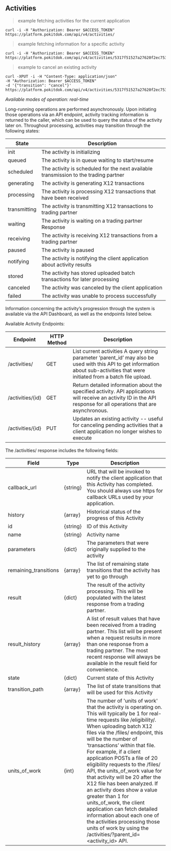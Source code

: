 ## Activities
> example fetching activities for the current application

```shell
curl -i -H "Authorization: Bearer $ACCESS_TOKEN" https://platform.pokitdok.com/api/v4/activities/
```

> example fetching information for a specific activity

```shell
curl -i -H "Authorization: Bearer $ACCESS_TOKEN" https://platform.pokitdok.com/api/v4/activities/5317f51527a27620f2ec7533
```

> example to cancel an existing activity

```shell
curl -XPUT -i -H "Content-Type: application/json"
-H "Authorization: Bearer $ACCESS_TOKEN"
-d '{"transition": "cancel"}' https://platform.pokitdok.com/api/v4/activities/5317f51527a27620f2ec7533
```

*Available modes of operation: real-time*

Long-running operations are performed asynchronously. Upon initiating those operations via an API endpoint, activity 
tracking information is returned to the caller, which can be used to query the status of the activity later on. 
Throughout processing, activities may transition through the following states:

State          | Description
---------------|--------------------------------------------------------------------------------------
init           | The activity is initializing
queued         | The activity is in queue waiting to start/resume
scheduled      | The activity is scheduled for the next available transmission to the trading partner
generating     | The activity is generating X12 transactions
processing     | The activity is processing X12 transactions that have been received
transmitting   | The activity is transmitting X12 transactions to trading partner
waiting        | The activity is waiting on a trading partner Response
receiving      | The activity is receiving X12 transactions from a trading partner
paused         | The activity is paused
notifying      | The activity is notifying the client application about activity results
stored         | The activity has stored uploaded batch transactions for later processing
canceled       | The activity was canceled by the client application
failed         | The activity was unable to process successfully

Information concerning the activity’s progression through the system is available via the API Dashboard, as well as the endpoints listed below.

Available Activity Endpoints:

Endpoint | HTTP Method | Description
-------- | ----------- | -----------
/activities/ | GET | List current activities A query string parameter ‘parent_id’ may also be used with this API to get information about sub-activities that were initiated from a batch file upload.
/activities/{id} | GET | Return detailed information about the specified activity. API applications will receive an activity ID in the API response for all operations that are asynchronous.
/activities/{id} | PUT | Updates an existing activity -- useful for canceling pending activities that a client application no longer wishes to execute
 
The /activities/ response includes the following fields:

Field | Type | Description
----- | ---- | -----------
callback_url | {string} | URL that will be invoked to notify the client application that this Activity has completed. You should always use https for callback URLs used by your application.
history | {array} | Historical status of the progress of this Activity
id | {string} | ID of this Activity
name | {string} | Activity name
parameters | {dict} | The parameters that were originally supplied to the activity
remaining_transitions | {array} | The list of remaining state transitions that the activity has yet to go through
result | {dict} | The result of the activity processing.  This will be populated with the latest response from a trading partner.
result_history | {array} | A list of result values that have been received from a trading partner.  This list will be present when a request results in more than one response from a trading partner.  The most recent response will always be available in the result field for convenience.
state | {dict} | Current state of this Activity
transition_path | {array} | The list of state transitions that will be used for this Activity
units_of_work | {int} | The number of 'units of work' that the activity is operating on. This will typically be 1 for real-time requests like /eligibility/. When uploading batch X12 files via the /files/ endpoint, this will be the number of ‘transactions’ within that file. For example, if a client application POSTs a file of 20 eligibility requests to the /files/ API, the units_of_work value for that activity will be 20 after the X12 file has been analyzed. If an activity does show a value greater than 1 for units_of_work, the client application can fetch detailed information about each one of the activities processing those units of work by using the /activities/?parent_id=<activity_id> API.
